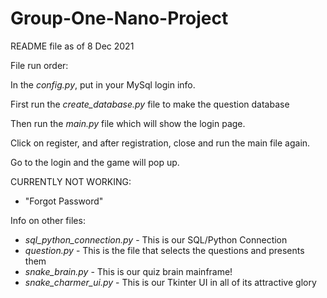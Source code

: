# Group-One-Nano-Project

README file as of 8 Dec 2021

File run order: 

In the *config.py*, put in your MySql login info.

First run the *create_database.py* file to make the question database

Then run the *main.py* file which will show the login page.

Click on register, and after registration, close and run the main file again.

Go to the login and the game will pop up.

CURRENTLY NOT WORKING: 
- "Forgot Password"

Info on other files:

- *sql_python_connection.py* - This is our SQL/Python Connection
- *question.py* - This is the file that selects the questions and presents them
- *snake_brain.py* - This is our quiz brain mainframe!
- *snake_charmer_ui.py* - This is our Tkinter UI in all of its attractive glory
